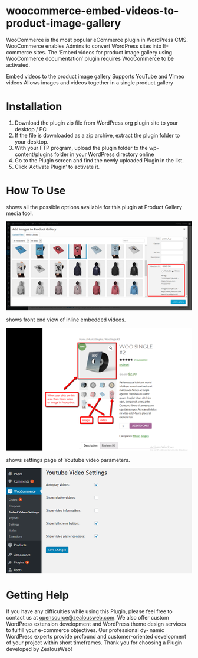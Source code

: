 # woocommerce-embed-videos-to-product-image-gallery
WooCommerce is the most popular eCommerce plugin in WordPress CMS. WooCommerce enables Admins to convert WordPress sites into E-commerce sites. The ‘Embed videos for product image gallery using WooCommerce documentation’ plugin requires WooCommerce to be activated.

Embed videos to the product image gallery
Supports YouTube and Vimeo videos
Allows images and videos together in a single product gallery

# Installation
1. Download the plugin zip file from WordPress.org plugin site to your desktop / PC
2. If the file is downloaded as a zip archive, extract the plugin folder to your desktop.
3. With your FTP program, upload the plugin folder to the wp-content/plugins folder in your WordPress directory online
4. Go to the Plugin screen and find the newly uploaded Plugin in the list.
5. Click ‘Activate Plugin’ to activate it.

# How To Use

shows all the possible options available for this plugin at Product Gallery media tool.

![Screenshot](resources/img/image-1.png)

shows front end view of inline embedded videos.

![Screenshot](resources/img/image-2.png)

shows settings page of Youtube video parameters.

![Screenshot](resources/img/image-3.png)


# Getting Help
If you have any difficulties while using this Plugin, please feel free to contact us at opensource@zealousweb.com. We also offer custom WordPress extension development and WordPress theme design services to fulfill your e-commerce objectives. Our professional dy‐ namic WordPress experts provide profound and customer-oriented development of your project within short timeframes. Thank you for choosing a Plugin developed by ZealousWeb!
